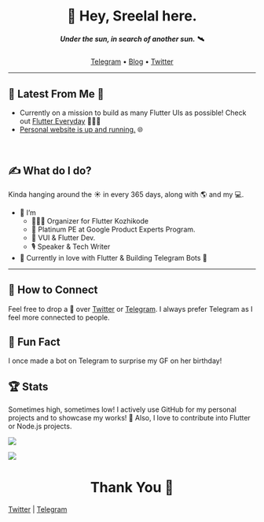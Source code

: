 <h1 align="center">👋 Hey, Sreelal here.</h1>
<h5 align="center">Under the sun, in search of another sun. 🛰</h5>
<p align="center">
  <a href="https://t.me/heysreelal">Telegram</a> •
  <a href="https://heysreelal.medium.com">Blog</a> •
  <a href="https://twitter.com/heysreelal">Twitter</a>
</p>

<hr/>

## 🦄 Latest From Me 🦄

- Currently on a mission to build as many Flutter UIs as possible! Check out [Flutter Everyday](https://github.com/HeySreelal/Flutter-Everyday) 👨🏻‍💻
- [Personal website is up and running.](https://heysreelal.web.app/) 🌐

<br>

## ✍️ What do I do?

Kinda hanging around the ☀️ in every 365 days, along with 🌎 and my 💻.  

- 👀 I’m 
  - 👨🏻‍💻 Organizer for Flutter Kozhikode
  - 🏅 Platinum PE at Google Product Experts Program.
  - 💙 VUI & Flutter Dev. 
  - 🎙 Speaker & Tech Writer
- 💙 Currently in love with Flutter & Building Telegram Bots 💙

<hr/>

## 💬 How to Connect
Feel free to drop a 👋 over [Twitter](https://twitter.com/HeySreelal) or [Telegram](https://t.me/HeySreelal). I always prefer Telegram as I feel more connected to people. 

## 🎯 Fun Fact
I once made a bot on Telegram to surprise my GF on her birthday! 

## 🏆 Stats

Sometimes high, sometimes low! I actively use GitHub for my personal projects and to showcase my works! 🦄 Also, I love to contribute into Flutter or Node.js projects. 

![](https://github-readme-stats.vercel.app/api?username=heysreelal&show_icons=true&theme=dracula&line_height=27)

![](https://activity-graph.herokuapp.com/graph?username=heysreelal&theme=redical)


<h1 align="center">Thank You 🦄</h1>

[Twitter](https://twitter.com/HeySreelal) | [Telegram](https://t.me/heysreelal)